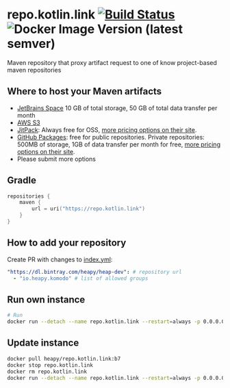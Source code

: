 # repo.kotlin.link [![Build Status](https://travis-ci.com/Heapy/repo.kotlin.link.svg?branch=main)](https://travis-ci.com/Heapy/repo.kotlin.link) ![Docker Image Version (latest semver)](https://img.shields.io/docker/v/heapy/repo.kotlin.link?sort=semver)
Maven repository that proxy artifact request to one of know project-based maven repositories

## Where to host your Maven artifacts

- [JetBrains Space](https://www.jetbrains.com/help/space/create-a-maven-repository.html) 10 GB of total storage, 50 GB of total data transfer per month
- [AWS S3](https://ruslan.ibragimov.by/2021/02/04/publish-maven-artifact-to-s3/)
- [JitPack](https://jitpack.io): Always free for OSS, [more pricing options on their site](https://jitpack.io/private#subscribe).
- [GitHub Packages](https://docs.github.com/en/packages): free for public repositories. Private repositories: 500MB of storage, 1GB of data transfer per month for free, [more pricing options on their site](https://github.com/features/packages#pricing).
- Please submit more options

## Gradle

```kotlin
repositories {
    maven {
        url = uri("https://repo.kotlin.link")
    }
}
```

## How to add your repository

Create PR with changes to [index.yml](https://github.com/Heapy/repo.kotlin.link/blob/main/src/main/resources/index.yml):
```yaml
"https://dl.bintray.com/heapy/heap-dev": # repository url
  - "io.heapy.komodo" # list of allowed groups
```

## Run own instance

```bash
# Run
docker run --detach --name repo.kotlin.link --restart=always -p 0.0.0.0:8092:8080 heapy/repo.kotlin.link:b7
```

## Update instance

```bash
docker pull heapy/repo.kotlin.link:b7
docker stop repo.kotlin.link
docker rm repo.kotlin.link
docker run --detach --name repo.kotlin.link --restart=always -p 0.0.0.0:8092:8080 heapy/repo.kotlin.link:b7
```
